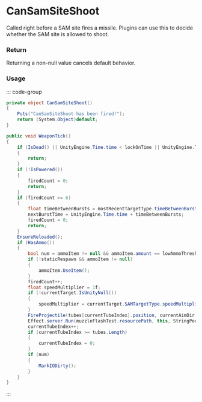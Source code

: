 <Badge type="danger" text="Carbon Compatible"/><Badge type="warning" text="Oxide Compatible"/>
# CanSamSiteShoot
Called right before a SAM site fires a missile. Plugins can use this to decide whether the SAM site is allowed to shoot.
### Return
Returning a non-null value cancels default behavior.

### Usage
::: code-group
```csharp [Example]
private object CanSamSiteShoot()
{
	Puts("CanSamSiteShoot has been fired!");
	return (System.Object)default;
}
```
```csharp [Source — Assembly-CSharp @ SamSite]
public void WeaponTick()
{
	if (IsDead() || UnityEngine.Time.time < lockOnTime || UnityEngine.Time.time < nextBurstTime)
	{
		return;
	}
	if (!IsPowered())
	{
		firedCount = 0;
		return;
	}
	if (firedCount >= 6)
	{
		float timeBetweenBursts = mostRecentTargetType.timeBetweenBursts;
		nextBurstTime = UnityEngine.Time.time + timeBetweenBursts;
		firedCount = 0;
		return;
	}
	EnsureReloaded();
	if (HasAmmo())
	{
		bool num = ammoItem != null && ammoItem.amount == lowAmmoThreshold;
		if (!staticRespawn && ammoItem != null)
		{
			ammoItem.UseItem();
		}
		firedCount++;
		float speedMultiplier = 1f;
		if (!currentTarget.IsUnityNull())
		{
			speedMultiplier = currentTarget.SAMTargetType.speedMultiplier;
		}
		FireProjectile(tubes[currentTubeIndex].position, currentAimDir, speedMultiplier);
		Effect.server.Run(muzzleFlashTest.resourcePath, this, StringPool.Get("Tube " + (currentTubeIndex + 1)), UnityEngine.Vector3.zero, UnityEngine.Vector3.up);
		currentTubeIndex++;
		if (currentTubeIndex >= tubes.Length)
		{
			currentTubeIndex = 0;
		}
		if (num)
		{
			MarkIODirty();
		}
	}
}

```
:::
